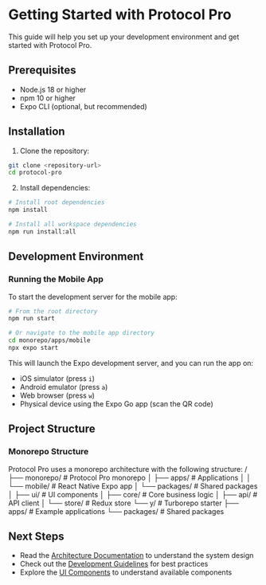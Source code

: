 # Getting Started with Protocol Pro

This guide will help you set up your development environment and get started with Protocol Pro.

## Prerequisites

- Node.js 18 or higher
- npm 10 or higher
- Expo CLI (optional, but recommended)

## Installation

1. Clone the repository:
```bash
git clone <repository-url>
cd protocol-pro
```

2. Install dependencies:
```bash
# Install root dependencies
npm install

# Install all workspace dependencies
npm run install:all
```

## Development Environment

### Running the Mobile App

To start the development server for the mobile app:

```bash
# From the root directory
npm run start

# Or navigate to the mobile app directory
cd monorepo/apps/mobile
npx expo start
```

This will launch the Expo development server, and you can run the app on:
- iOS simulator (press `i`)
- Android emulator (press `a`)
- Web browser (press `w`)
- Physical device using the Expo Go app (scan the QR code)

## Project Structure

### Monorepo Structure

Protocol Pro uses a monorepo architecture with the following structure:
/
├── monorepo/ # Protocol Pro monorepo
│ ├── apps/ # Applications
│ │ └── mobile/ # React Native Expo app
│ └── packages/ # Shared packages
│ ├── ui/ # UI components
│ ├── core/ # Core business logic
│ ├── api/ # API client
│ └── store/ # Redux store
└── y/ # Turborepo starter
├── apps/ # Example applications
└── packages/ # Shared packages

## Next Steps

- Read the [Architecture Documentation](../architecture/README.md) to understand the system design
- Check out the [Development Guidelines](../development/README.md) for best practices
- Explore the [UI Components](../ui/README.md) to understand available components
